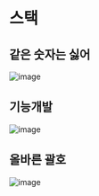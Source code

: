 # 스택

## 같은 숫자는 싫어
![image](https://github.com/user-attachments/assets/5370a972-3bdf-4ded-a7ee-0a27d0d4d590)


## 기능개발
![image](https://github.com/user-attachments/assets/350cb001-7de2-4a85-b595-8b9c58abb64f)


## 올바른 괄호
![image](https://github.com/user-attachments/assets/a4a6fb2b-64eb-451a-bd3c-fbaa221cab52)
